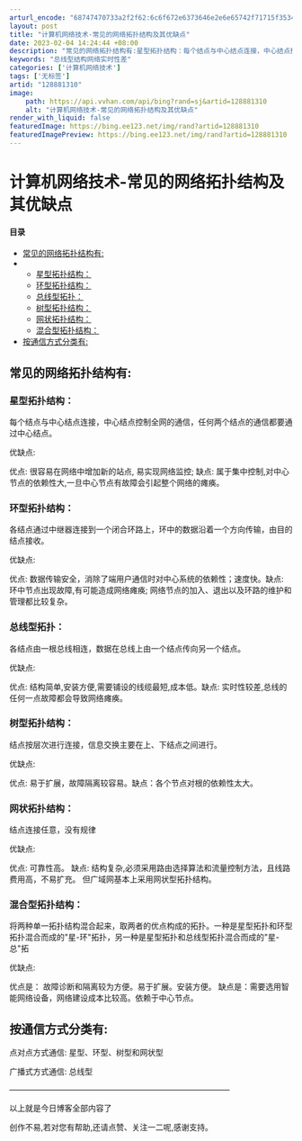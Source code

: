 ```yaml
---
arturl_encode: "68747470733a2f2f62:6c6f672e6373646e2e6e65742f71715f35343031373030392f:61727469636c652f64657461696c732f313238383831333130"
layout: post
title: "计算机网络技术-常见的网络拓扑结构及其优缺点"
date: 2023-02-04 14:24:44 +08:00
description: "常见的网络拓扑结构有:星型拓扑结构：每个结点与中心结点连接，中心结点控制全网的通信，任何两个结点的通"
keywords: "总线型结构网络实时性差"
categories: ['计算机网络技术']
tags: ['无标签']
artid: "128881310"
image:
    path: https://api.vvhan.com/api/bing?rand=sj&artid=128881310
    alt: "计算机网络技术-常见的网络拓扑结构及其优缺点"
render_with_liquid: false
featuredImage: https://bing.ee123.net/img/rand?artid=128881310
featuredImagePreview: https://bing.ee123.net/img/rand?artid=128881310
---
```


# 计算机网络技术-常见的网络拓扑结构及其优缺点

#### 目录

* [常见的网络拓扑结构有:](#_1)
* + [星型拓扑结构：](#_2)
  + [环型拓扑结构：](#_8)
  + [总线型拓扑：](#_14)
  + [树型拓扑结构：](#_20)
  + [网状拓扑结构：](#_26)
  + [混合型拓扑结构：](#_33)
* [按通信方式分类有:](#_40)

## 常见的网络拓扑结构有:

### 星型拓扑结构：

每个结点与中心结点连接，中心结点控制全网的通信，任何两个结点的通信都要通过中心结点。

优缺点:
  
优点: 很容易在网络中增加新的站点, 易实现网络监控; 缺点: 属于集中控制,对中心节点的依赖性大,一旦中心节点有故障会引起整个网络的瘫痪。

### 环型拓扑结构：

各结点通过中继器连接到一个闭合环路上，环中的数据沿着一个方向传输，由目的结点接收。

优缺点:
  
优点: 数据传输安全，消除了端用户通信时对中心系统的依赖性；速度快。缺点: 环中节点出现故障,有可能造成网络瘫痪; 网络节点的加入、退出以及环路的维护和管理都比较复杂。

### 总线型拓扑：

各结点由一根总线相连，数据在总线上由一个结点传向另一个结点。

优缺点:
  
优点: 结构简单,安装方便,需要铺设的线缆最短,成本低。缺点: 实时性较差,总线的任何一点故障都会导致网络瘫痪。

### 树型拓扑结构：

结点按层次进行连接，信息交换主要在上、下结点之间进行。

优缺点:
  
优点: 易于扩展，故障隔离较容易。缺点：各个节点对根的依赖性太大。

### 网状拓扑结构：

结点连接任意，没有规律

优缺点:
  
优点: 可靠性高。 缺点: 结构复杂,必须采用路由选择算法和流量控制方法，且线路费用高，不易扩充。 但广域网基本上采用网状型拓扑结构。

### 混合型拓扑结构：

将两种单一拓扑结构混合起来，取两者的优点构成的拓扑。一种是星型拓扑和环型拓扑混合而成的"星-环"拓扑，另一种是星型拓扑和总线型拓扑混合而成的"星-总"拓

优缺点:
  
优点是： 故障诊断和隔离较为方便。易于扩展。安装方便。 缺点是：需要选用智能网络设备，网络建设成本比较高。依赖于中心节点。

## 按通信方式分类有:

点对点方式通信: 星型、环型、树型和网状型
  
广播式方式通信: 总线型

————————————————————————————
  
以上就是今日博客全部内容了
  
创作不易,若对您有帮助,还请点赞、关注一二呢,感谢支持。